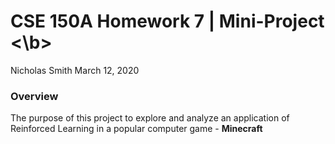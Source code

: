 # CSE 150A Homework 7 | Mini-Project <\b>
Nicholas Smith
March 12, 2020

### Overview
The purpose of this project to explore and analyze an application of Reinforced Learning in a popular computer game - <b>Minecraft</b>